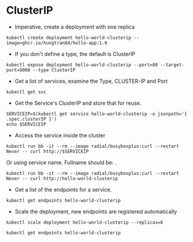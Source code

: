 # ClusterIP

- Imperative, create a deployment with one replica

```
kubectl create deployment hello-world-clusterip --image=ghcr.io/hungtran84/hello-app:1.0
```

- If you don't define a type, the default is ClusterIP

```
kubectl expose deployment hello-world-clusterip --port=80 --target-port=8080 --type ClusterIP
```

- Get a list of services, examine the Type, CLUSTER-IP and Port

```
kubectl get svc
```

- Get the Service's ClusterIP and store that for reuse.

```
SERVICEIP=$(kubectl get service hello-world-clusterip -o jsonpath='{ .spec.clusterIP }')
echo $SERVICEIP
```

- Access the service inside the cluster

```
kubectl run bb -it --rm --image radial/busyboxplus:curl --restart Never -- curl http://$SERVICEIP
```

Or using service name. Fullname should be: <service-name>.<namepsace>

```
kubectl run bb -it --rm --image radial/busyboxplus:curl --restart Never -- curl http://hello-world-clusterip
```

- Get a list of the endpoints for a service.

```
kubectl get endpoints hello-world-clusterip
```

- Scale the deployment, new endpoints are registered automatically

```
kubectl scale deployment hello-world-clusterip --replicas=6
```

```
kubectl get endpoints hello-world-clusterip
```
